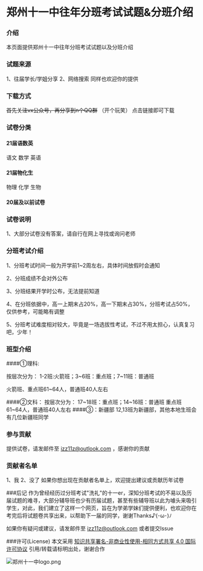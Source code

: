 # 郑州十一中往年分班考试试题&分班介绍

### 介绍
本页面提供郑州十一中往年分班考试试题以及分班介绍

### 试题来源
1、往届学长/学姐分享
2、网络搜索
同样也欢迎你的提供

### 下载方式
~~首先关注vx公众号，再分享到n个QQ群~~ （开个玩笑）
点击链接即可下载

### 试卷分类
#### 21届语数英
语文 数学 英语  

#### 21届物化生 
物理 化学 生物
#### 20届及以前试卷


### 试卷说明
1、大部分试卷没有答案，请自行在网上寻找或询问老师


### 分班考试介绍
1、分班考试时间一般为开学前1~2周左右，具体时间放假时会通知  

2、分班成绩不会对外公布  

3、分班结果开学时公布，无法提前知道  

4、在分班依据中，高一上期末占20%，高一下期末占30%，分班考试占50%，仅供参考，可能略有调整  

5、分班考试难度相对较大，毕竟是一场选拔性考试，不过不用太担心，认真复习吧，少年！

### 班型介绍
####①理科:  

按层次分为： 1-2班:火箭班；3~6班：重点班；7~11班：普通班  

火箭班、重点班61~64人，普通班40人左右  

####②文科：
按层次分为： 17~18班：重点班；14~16班：普通班
重点班61~64人，普通班40人左右
####③：新疆部
12,13班为新疆部，其他本地生班会有几位新疆班同学


### 参与贡献

提供试卷，请发邮件至 izz11z@outlook.com ，感谢你的贡献

### 贡献者名单
1、我
2、没了
如果你想出现在贡献者名单上，欢迎提出建议或贡献历年试卷

###后记
作为曾经经历过分班考试"洗礼"的十一er，深知分班考试的不易以及历届试题的难寻，大部分辅导班也少有历届试题，甚至有些辅导班以此为噱头来吸引学生，对此，我们建立了这样一个网页，旨在为学弟学妹们提供便利，也欢迎你在考完后将试题卷共享出来，以帮助下一届的同学，谢谢Thanks♪(･ω･)ﾉ

如果你有疑问或建议，请发邮件至 izz11z@outlook.com 或者提交Issue

###许可(License)
本文采用 [知识共享署名-非商业性使用-相同方式共享 4.0 国际许可协议](https://creativecommons.org/licenses/by-nc-sa/4.0/deed.zh "知识共享署名-非商业性使用-相同方式共享 4.0 国际许可协议")
引用/转载请标明出处，谢谢合作

![郑州十一中logo.png](https://s1.ax1x.com/2020/03/23/87041S.png)
